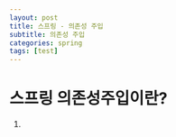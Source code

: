 ```yaml
---
layout: post
title: 스프링 - 의존성 주입
subtitle: 의존성 주입
categories: spring
tags: [test]
---
```

# 스프링 의존성주입이란?

1.

